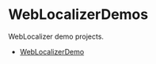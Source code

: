 # WebLocalizerDemos
WebLocalizer demo projects.

- [WebLocalizerDemo](https://github.com/Code-Solidi/WebLocalizerDemos/edit/master/WebLocalizerDemo)
